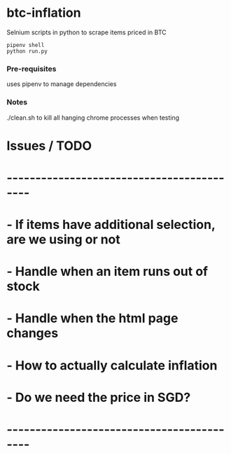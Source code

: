 # btc-inflation

Selnium scripts in python to scrape items priced in BTC

```
pipenv shell
python run.py
```

### Pre-requisites
uses pipenv to manage dependencies

### Notes
./clean.sh to kill all hanging chrome processes when testing

#  Issues / TODO
# ------------------------------------------
#  - If items have additional selection, are we using or not
#  - Handle when an item runs out of stock
#  - Handle when the html page changes
#  - How to actually calculate inflation
#  - Do we need the price in SGD?
# ------------------------------------------
